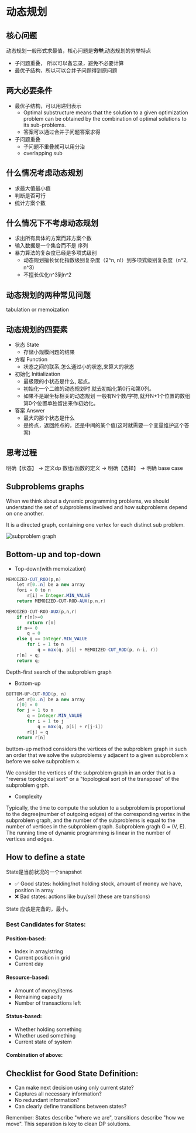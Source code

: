 # 动态规划
## 核心问题

动态规划一般形式求最值，核心问题是**穷举**,动态规划的穷举特点
* 子问题重叠， 所以可以备忘录，避免不必要计算
* 最优子结构，所以可以合并子问题得到原问题


## 两大必要条件
- 最优子结构，可以用递归表示
	+ Optimal substructure means that the solution to a given optimization problem can be obtained by the combination of optimal solutions to its sub-problems.
	+ 答案可以通过合并子问题答案求得
- 子问题重叠
	+ 子问题不重叠就可以用分治
	+ overlapping sub

## 什么情况考虑动态规划
- 求最大值最小值
- 判断是否可行
- 统计方案个数

## 什么情况下不考虑动态规划
- 求出所有具体的方案而非方案个数
- 输入数据是一个集合而不是 序列
- 暴力算法的复杂度已经是多项式级别  
	+ 动态规划擅长优化指数级别复杂度（2^n, n!）到多项式级别复杂度（n^2, n^3）  
	+ 不擅长优化n^3到n^2  

## 动态规划的两种常见问题
tabulation or memoization 
## 动态规划的四要素
- 状态 State
	+ 存储小规模问题的结果
- 方程 Function
	+ 状态之间的联系,怎么通过小的状态,来算大的状态
- 初始化 Initialization
	- 最极限的小状态是什么, 起点。
	- 初始化一个二维的动态规划时 就去初始化第0行和第0列。
	- 如果不是跟坐标相关的动态规划 一般有N个数/字符,就开N+1个位置的数组 第0个位置单独留出来作初始化。
- 答案 Answer
	+ 最大的那个状态是什么
	* 是终点，返回终点的，还是中间的某个值(这时就需要一个变量维护这个答案)

## 思考过程
明确【状态】 -> 定义dp 数组/函数的定义 -> 明确【选择】 -> 明确 base case


## Subproblems graphs

When we think about a dynamic programming problems, we should understand the set of subproblems involved and how subproblems depend on one another.

It is a directed graph, containing one vertex for each distinct sub problem.

![subproblem graph](./graphs/dynamicProgramming.drawio.svg)

## Bottom-up and top-down



* Top-down(with memoization)
```java
MEMOIZED-CUT_ROD(p,n)
	let r[0..n] be a new array
	fori = 0 to n
		r[i] = Integer.MIN_VALUE
	return MEMOIZED-CUT-ROD-AUX(p,n,r)

MEMOIZED-CUT-ROD-AUX(p,n,r)
	if r[n]>=0
		return r[n]
	if n== 0
		q = 0
	else q == Integer.MIN_VALUE
		for i = 1 to n
			q = max(q, p[i] + MEMOIZED-CUT_ROD(p, n-i, r))
	r[n] = q;
	return q;
```

Depth-first search of the subproblem graph


* Bottom-up
```java
BOTTOM-UP-CUT-ROD(p, n)
	let r[0..n] be a new array
	r[0] = 0
	for j = 1 to n
		q = Integer.MIN_VALUE
		for i = 1 to j
			q = max(q, p[i] + r[j-i])
		r[j] = q
	return r[n]		
```
buttom-up method considers the vertices of the subproblem graph in such an order that we solve the subproblems y adjacent to a given subproblem x before we solve subproblem x.

We consider the vertices of the subproblem graph in an order that is a "reverse topological sort" or a "topological sort of the transpose" of the subproblem grph.

* Complexity

Typically, the time to compute the solution to a subproblem is proportional to the degree(number of outgoing edges) of the corresponding vertex in the subproblem graph, and the number of the subproblems is equal to the number of vertices in the subproblem graph. Subproblem gragh G = (V, E). The running time of dynamic programming is linear in the number of vertices and edges. 

## How to define a state
State是当前状况的一个snapshot
* ✅ Good states: holding/not holding stock, amount of money we have, position in array
* ❌ Bad states: actions like buy/sell (these are transitions)

State 应该是完备的，最小。

### Best Candidates for States:
#### Position-based:
* Index in array/string
* Current position in grid
* Current day
#### Resource-based:
* Amount of money/items
* Remaining capacity
* Number of transactions left
#### Status-based:
* Whether holding something
* Whether used something
* Current state of system
#### Combination of above:
## Checklist for Good State Definition:
* Can make next decision using only current state?
* Captures all necessary information?
* No redundant information?
* Can clearly define transitions between states?

Remember: States describe "where we are", transitions describe "how we move". This separation is key to clean DP solutions.